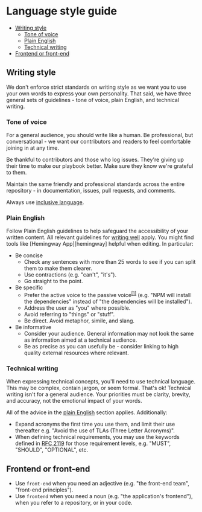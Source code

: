 # Language style guide

* [Writing style](#writing-style)
    * [Tone of voice](#tone-of-voice)
    * [Plain English](#plain-english)
    * [Technical writing](#technical-writing)
* [Frontend or front-end](#frontend-or-front-end)


## Writing style

We don't enforce strict standards on writing style as we want you to use your own words to express your own personality. That said, we have three general sets of guidelines - tone of voice, plain English, and technical writing.


### Tone of voice

For a general audience, you should write like a human. Be professional, but conversational - we want our contributors and readers to feel comfortable joining in at any time.

Be thankful to contributors and those who log issues. They're giving up their time to make our playbook better. Make sure they know we're grateful to them.

Maintain the same friendly and professional standards across the entire repository - in documentation, issues, pull requests, and comments.

Always use [inclusive language](inclusive-language.md).


### Plain English

Follow Plain English guidelines to help safeguard the accessibility of your written content. All relevant guidelines for [writing well][writing-well] apply. You might find tools like [Hemingway App][hemingway] helpful when editing. In particular:

- Be concise  
  - Check any sentences with more than 25 words to see if you can split them to make them clearer.
  - Use contractions (e.g. "can't", "it's").
  - Go straight to the point.
- Be specific
  - Prefer the active voice to the passive voice<sup>[\[1\]][active-passive]</sup> (e.g. "NPM will install the dependencies" instead of "the dependencies will be installed").
  - Address the user as "you" where possible.
  - Avoid referring to "things" or "stuff".
  - Be direct. Avoid metaphor, simile, and slang.
- Be informative
  - Consider your audience. General information may not look the same as information aimed at a technical audience.
  - Be as precise as you can usefully be - consider linking to high quality external resources where relevant.


### Technical writing

When expressing technical concepts, you'll need to use technical language. This may be complex, contain jargon, or seem formal. That's ok! Technical writing isn't for a general audience. Your priorities must be clarity, brevity, and accuracy, not the emotional impact of your words. 

All of the advice in the [plain English](#plain-english) section applies. Additionally:

- Expand acronyms the first time you use them, and limit their use thereafter e.g. "Avoid the use of TLAs (Three Letter Acronyms)".
- When defining technical requirements, you may use the keywords defined in [RFC 2119](https://www.ietf.org/rfc/rfc2119.txt) for those requirement levels, e.g. "MUST", "SHOULD", "OPTIONAL", etc.


## Frontend or front-end

* Use `front-end` when you need an adjective (e.g. "the front-end team", "front-end principles").
* Use `frontend` when you need a noun (e.g. "the application's frontend"), when you refer to a repository, or in your code.


[writing-well]: http://writersdiet.com/?page_id=16
[active-passive]: https://oxfordediting.com/the-active-verb-form-makes-academic-writing-more-readable/
